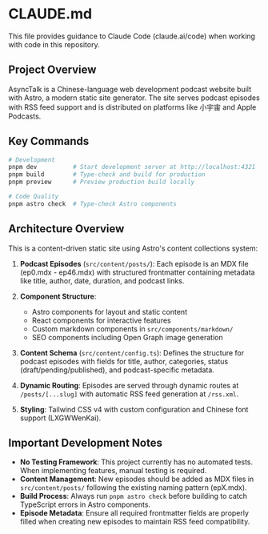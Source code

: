 # CLAUDE.md

This file provides guidance to Claude Code (claude.ai/code) when working with code in this repository.

## Project Overview

AsyncTalk is a Chinese-language web development podcast website built with Astro, a modern static site generator. The site serves podcast episodes with RSS feed support and is distributed on platforms like 小宇宙 and Apple Podcasts.

## Key Commands

```bash
# Development
pnpm dev          # Start development server at http://localhost:4321
pnpm build        # Type-check and build for production
pnpm preview      # Preview production build locally

# Code Quality
pnpm astro check  # Type-check Astro components
```

## Architecture Overview

This is a content-driven static site using Astro's content collections system:

1. **Podcast Episodes** (`src/content/posts/`): Each episode is an MDX file (ep0.mdx - ep46.mdx) with structured frontmatter containing metadata like title, author, date, duration, and podcast links.

2. **Component Structure**:
   - Astro components for layout and static content
   - React components for interactive features
   - Custom markdown components in `src/components/markdown/`
   - SEO components including Open Graph image generation

3. **Content Schema** (`src/content/config.ts`): Defines the structure for podcast episodes with fields for title, author, categories, status (draft/pending/published), and podcast-specific metadata.

4. **Dynamic Routing**: Episodes are served through dynamic routes at `/posts/[...slug]` with automatic RSS feed generation at `/rss.xml`.

5. **Styling**: Tailwind CSS v4 with custom configuration and Chinese font support (LXGWWenKai).

## Important Development Notes

- **No Testing Framework**: This project currently has no automated tests. When implementing features, manual testing is required.
- **Content Management**: New episodes should be added as MDX files in `src/content/posts/` following the existing naming pattern (epX.mdx).
- **Build Process**: Always run `pnpm astro check` before building to catch TypeScript errors in Astro components.
- **Episode Metadata**: Ensure all required frontmatter fields are properly filled when creating new episodes to maintain RSS feed compatibility.
